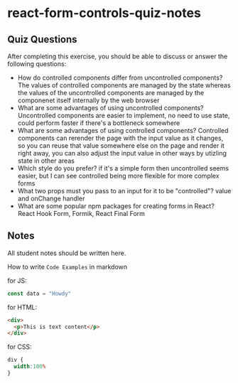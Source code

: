 # react-form-controls-quiz-notes

## Quiz Questions

After completing this exercise, you should be able to discuss or answer the following questions:

- How do controlled components differ from uncontrolled components?
The values of controlled components are managed by the state whereas the values of the uncontrolled components are managed by the componenet itself internally by the web browser
- What are some advantages of using uncontrolled components?
Uncontrolled components are easier to implement, no need to use state, could perform faster if there's a bottleneck somewhere
- What are some advantages of using controlled components?
Controlled components can rerender the page with the input value as it changes, so you can reuse that value somewhere else on the page and render it right away, you can also adjust the input value in other ways by utizling state in other areas
- Which style do you prefer?
if it's a simple form then uncontrolled seems easier, but I can see controlled being more flexible for more complex forms
- What two props must you pass to an input for it to be "controlled"?
value and onChange handler
- What are some popular npm packages for creating forms in React?
React Hook Form, Formik, React Final Form

## Notes

All student notes should be written here.


How to write `Code Examples` in markdown

for JS:
```javascript
const data = "Howdy"
```

for HTML:
```html
<div>
  <p>This is text content</p>
</div>
```

for CSS:
```css
div {
  width:100%
}
```
